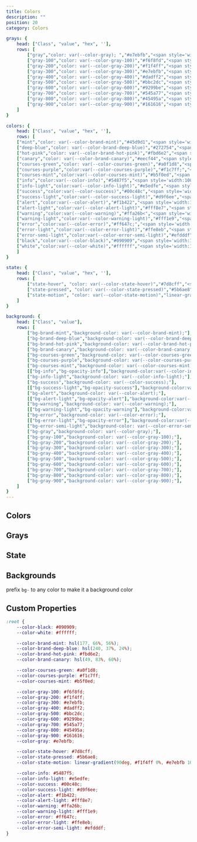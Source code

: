 ```yaml
---
title: Colors
description: ""
position: 20
category: Colors

grays: {
	head: ["Class", "value", "hex", ''],
	rows: [
		["gray","color: var(--color-gray); ","#e7ebfb","<span style='width: 100px; height: 25px; background: #e7ebfb;'></span>"],
		["gray-100","color: var(--color-gray-100)","#f6f8fd","<span style='width: 100px; height: 25px; background: #f6f8fd;'></span>"],
		["gray-200","color: var(--color-gray-200)","#f1f4ff","<span style='width: 100px; height: 25px; background: #f1f4ff;'></span>"],
		["gray-300","color: var(--color-gray-300)","#e7ebfb","<span style='width: 100px; height: 25px; background: #e7ebfb;'></span>"],
		["gray-400","color: var(--color-gray-400)","#dadff2","<span style='width: 100px; height: 25px; background: #dadff2;'></span>"],
		["gray-500","color: var(--color-gray-500)","#bbc2dc","<span style='width: 100px; height: 25px; background: #bbc2dc;'></span>"],
		["gray-600","color: var(--color-gray-600)","#9299be","<span style='width: 100px; height: 25px; background: #9299be;'></span>"],
		["gray-700","color: var(--color-gray-700)","#545a77","<span style='width: 100px; height: 25px; background: #545a77;'></span>"],
		["gray-800","color: var(--color-gray-800)","#45495a","<span style='width: 100px; height: 25px; background: #45495a;'></span>"],
		["gray-900","color: var(--color-gray-900)","#161616","<span style='width: 100px; height: 25px; background: #161616;'></span>"]
	]
}

colors: {
	head: ["Class", "value", "hex", ''],
	rows: [
	["mint","color: var(--color-brand-mint)","#45d9d1","<span style='width: 100px; height: 25px; background: hsl(177, 66%, 56%);'></span>"],
	["deep-blue","color: var(--color-brand-deep-blue)","#272754","<span style='width: 100px; height: 25px; background: hsl(240, 37%, 24%);'></span>"],
	["hot-pink","color: var(--color-brand-hot-pink)","#fbd6e2","<span style='width: 100px; height: 25px; background: #fbd6e2;;'></span>"],
	["canary","color: var(--color-brand-canary)","#eecf44","<span style='width: 100px; height: 25px; background: hsl(49, 83%, 60%);'></span>"],
	["courses-green","color: var(--color-courses-green)","#a0f1d8","<span style='width: 100px; height: 25px; background: #a0f1d8;'></span>"],
	["courses-purple","color:var(--color-courses-purple)","#f1c7ff;","<span style='width:100px;height:25px;background: #f1c7ff;;'></span>"],
	["courses-mint","color:var(--color-courses-mint)","#b5f0ed","<span style='width:100px;height:25px;background: #b5f0ed;'></span>"],
	["info","color:var(--color-info)","#5487f5","<span style='width:100px;height:25px;background: #5487f5;'></span>"],
	["info-light","color:var(--color-info-light)","#e5edfe","<span style='width:100px;height:25px;background: #e5edfe;'></span>"],
	["success","color:var(--color-success)","#00c48c","<span style='width:100px;height:25px;background: #00c48c;'></span>"],
	["success-light","color:var(--color-success-light)","#d9f6ee","<span style='width:100px;height:25px;background: #d9f6ee;'></span>"],
	["alert","color:var(--color-alert)","#f1b422","<span style='width:100px;height:25px;background: #f1b422;'></span>"],
	["alert-light","color:var(--color-alert-light)","#fff8e7","<span style='width:100px;height:25px;background: #fff8e7;'></span>"],
	["warning","color:var(--color-warning)","#ffa26b<","<span style='width:100px;height:25px;background: #ffa26b;'></span>"],
	["warning-light","color:var(--color-warning-light)","#fff1e9","<span style='width:100px;height:25px;background: #fff1e9;'></span>"],
	["error","color:var(--color-error)","#ff647c;","<span style='width:100px;height:25px;background: #ff647c;'></span>"],
	["error-light","color:var(--color-error-light)","#ffe8eb","<span style='width:100px;height:25px;background: #ffe8eb;'></span>"],
	["error-semi-light","color:var(--color-error-semi-light)","#efdddf","<span style='width:100px;height:25px;background: #efdddf;'></span>"],
	["black","color:var(--color-black)","#090909","<span style='width:100px;height:25px;background: #090909;'></span>"],
	["white","color:var(--color-white)","#ffffff","<span style='width:100px;height:25px;background: #fffff;'></span>"],
	]
}

state: {
	head: ["Class", "value", "hex", ''],
	rows: [
		["state-hover", "color: var(--color-state-hover)","#7d8cff","<span style='width:100px;height:25px;background: #7d8cff;'></span>" ],
		["state-pressed", "color: var(--color-state-pressed)","#5b6ae8","<span style='width:100px;height:25px;background: #5b6ae8;'></span>" ],
		["state-motion", "color: var(--color-state-motion)","linear-gradient(90deg, #f1f4ff 0%, #e7ebfb 100%);","<span style='width:100px;height:25px;background: linear-gradient(90deg, #f1f4ff 0%, #e7ebfb 100%);;'></span>" ]
	]
}

background: {
	head: ["Class", "value"],
	rows: [
		["bg-brand-mint","background-color: var(--color-brand-mint);"],
		["bg-brand-deep-blue","background-color: var(--color-brand-deep-blue);"],
		["bg-brand-hot-pink","background-color: var(--color-brand-hot-pink);"],
		["bg-brand-canary","background-color: var(--color-brand-canary);"],
		["bg-courses-green","background-color: var(--color-courses-green);"],
		["bg-courses-purple","background-color: var(--color-courses-purple);"],
		["bg-courses-mint","background-color: var(--color-courses-mint);"],
		[["bg-info","bg-opacity-info"],"background-color:var(--color-info);"],
		["bg-info-light","background-color: var(--color-info-light);"],
		["bg-success","background-color: var(--color-success);"],
		[["bg-success-light","bg-opacity-success"],"background-color:var(--color-success-light);"],
		["bg-alert","background-color: var(--color-alert);"],
		[["bg-alert-light","bg-opacity-alert"],"background-color:var(--color-alert-light);"],
		["bg-warning","background-color: var(--color-warning);"],
		[["bg-warning-light","bg-opacity-warning"],"background-color:var(--color-warning-light);"],
		["bg-error","background-color: var(--color-error);"],
		[["bg-error-light","bg-opacity-error"],"background-color:var(--color-error-light);"],
		["bg-error-semi-light","background-color: var(--color-error-semi-light);"],
		["bg-gray","background-color: var(--color-gray);"],
		["bg-gray-100","background-color: var(--color-gray-100);"],
		["bg-gray-200","background-color: var(--color-gray-200);"],
		["bg-gray-300","background-color: var(--color-gray-300);"],
		["bg-gray-400","background-color: var(--color-gray-400);"],
		["bg-gray-500","background-color: var(--color-gray-500);"],
		["bg-gray-600","background-color: var(--color-gray-600);"],
		["bg-gray-700","background-color: var(--color-gray-700);"],
		["bg-gray-800","background-color: var(--color-gray-800);"],
		["bg-gray-900","background-color: var(--color-gray-900);"],
	]
}
---
```


## Colors

<c-table pn="colors"></c-table>

## Grays

<c-table pn="grays"></c-table>

## State

<c-table pn="state"></c-table>

## Backgrounds

prefix `bg-` to any color to make it a background color

<c-table pn="background"></c-table>

## Custom Properties

```css
:root {
	--color-black: #090909;
	--color-white: #ffffff;

	--color-brand-mint: hsl(177, 66%, 56%);
	--color-brand-deep-blue: hsl(240, 37%, 24%);
	--color-brand-hot-pink: #fbd6e2;
	--color-brand-canary: hsl(49, 83%, 60%);

	--color-courses-green: #a0f1d8;
	--color-courses-purple: #f1c7ff;
	--color-courses-mint: #b5f0ed;

	--color-gray-100: #f6f8fd;
	--color-gray-200: #f1f4ff;
	--color-gray-300: #e7ebfb;
	--color-gray-400: #dadff2;
	--color-gray-500: #bbc2dc;
	--color-gray-600: #9299be;
	--color-gray-700: #545a77;
	--color-gray-800: #45495a;
	--color-gray-900: #161616;
	--color-gray: #e7ebfb;

	--color-state-hover: #7d8cff;
	--color-state-pressed: #5b6ae8;
	--color-state-motion: linear-gradient(90deg, #f1f4ff 0%, #e7ebfb 100%);

	--color-info: #5487f5;
	--color-info-light: #e5edfe;
	--color-success: #00c48c;
	--color-success-light: #d9f6ee;
	--color-alert: #f1b422;
	--color-alert-light: #fff8e7;
	--color-warning: #ffa26b;
	--color-warning-light: #fff1e9;
	--color-error: #ff647c;
	--color-error-light: #ffe8eb;
	--color-error-semi-light: #efdddf;
}
```

